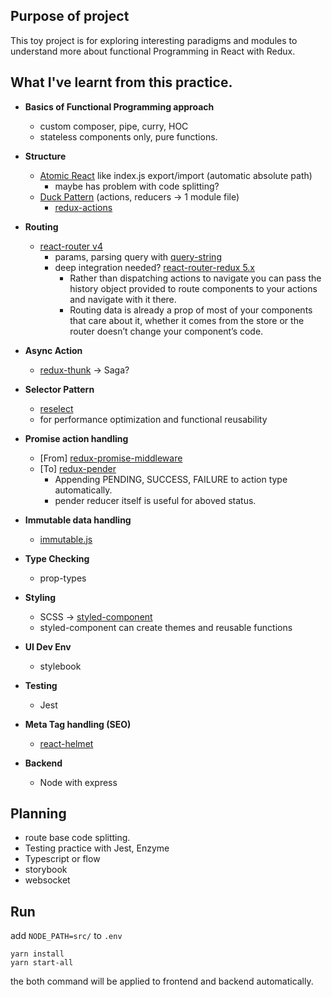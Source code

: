 ## Purpose of project
This toy project is for exploring interesting paradigms and modules to understand more about functional Programming in React with Redux.

## What I've learnt from this practice.
- **Basics of Functional Programming approach**
  - custom composer, pipe, curry, HOC
  - stateless components only, pure functions.
- **Structure**
  - [Atomic React](https://arc.js.org/) like index.js export/import (automatic absolute path)
    - maybe has problem with code splitting?
  - [Duck Pattern](https://github.com/erikras/ducks-modular-redux) (actions, reducers -> 1 module file)
    - [redux-actions](https://github.com/reduxactions/redux-actions)
- **Routing**
  - [react-router v4](https://reacttraining.com/react-router/web/guides/quick-start)
    - params, parsing query with [query-string](https://github.com/sindresorhus/query-string)
    - deep integration needed? [react-router-redux 5.x ](https://github.com/reacttraining/react-router/tree/master/packages/react-router-redux)
      - Rather than dispatching actions to navigate you can pass the history object provided to route components to your actions and navigate with it there.
      - Routing data is already a prop of most of your components that care about it, whether it comes from the store or the router doesn’t change your component’s code.
- **Async Action**
  - [redux-thunk](https://github.com/gaearon/redux-thunk) -> Saga?
- **Selector Pattern**
  - [reselect](https://github.com/reactjs/reselect)
  - for performance optimization and functional reusability
- **Promise action handling**
  - [From] [redux-promise-middleware](https://github.com/pburtchaell/redux-promise-middleware)
  - [To] [redux-pender](https://github.com/velopert/redux-pender)
    - Appending PENDING, SUCCESS, FAILURE to action type automatically.
    - pender reducer itself is useful for aboved status.
- **Immutable data handling**
  - [immutable.js](https://facebook.github.io/immutable-js/)
- **Type Checking**
  - prop-types
- **Styling**
  - SCSS -> [styled-component](https://www.styled-components.com/)
  - styled-component can create themes and reusable functions

- **UI Dev Env**
  - stylebook
- **Testing**
  - Jest
- **Meta Tag handling (SEO)**
  - [react-helmet](https://github.com/nfl/react-helmet)
- **Backend**
  - Node with express

## Planning
- route base code splitting.
- Testing practice with Jest, Enzyme
- Typescript or flow
- storybook
- websocket

## Run
add `NODE_PATH=src/` to `.env`
```
yarn install
yarn start-all
```
the both command will be applied to frontend and backend automatically.
